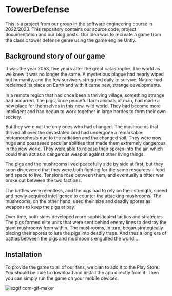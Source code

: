 # TowerDefense

This is a project from our group in the software engineering course in 2022/2023.
This repository contains our source code, project documentation and our blog posts.
Our idea was to recreate a game from the classic tower defense genre using the game engine Untiy.

## Background story of our game

It was the year 2053, five years after the great catastrophe. The world as we knew it was no longer the same. A mysterious plague had nearly wiped out humanity, and the few survivors struggled daily to survive. Nature had reclaimed its place on Earth and with it came new, strange developments.

In a remote region that had once been a thriving village, something strange had occurred. The pigs, once peaceful farm animals of man, had made a new place for themselves in this new, wild world. They had become more intelligent and had begun to work together in large hordes to form their own society.

But they were not the only ones who had changed. The mushrooms that thrived all over the devastated land had undergone a remarkable metamorphosis due to the radiation and the changed soil. They were now huge and possessed peculiar abilities that made them extremely dangerous in the new world. They were able to release their spores into the air, which could then act as a dangerous weapon against other living things.

The pigs and the mushrooms lived peacefully side by side at first, but they soon discovered that they were both fighting for the same resources - food and space to live. Tensions rose between them, and eventually a bitter war broke out between the two factions.

The battles were relentless, and the pigs had to rely on their strength, speed and newly acquired intelligence to counter the attacking mushrooms. The mushrooms, on the other hand, used their size and deadly spores as weapons to keep the pigs at bay.

Over time, both sides developed more sophisticated tactics and strategies. The pigs formed elite units that were sent behind enemy lines to destroy the giant mushrooms from within. The mushrooms, in turn, began strategically placing their spores to lure the pigs into deadly traps. And thus a long era of battles between the pigs and mushrooms engulfed the world...

## Installation 

To provide the game to all of our fans, we plan to add it to the Play Store. You should be able to download and install the app directly from it.
Then you can simply run the game on your mobile devices.

![ezgif com-gif-maker](https://user-images.githubusercontent.com/64361270/209571899-32f89418-7b95-40ad-a992-f18f8abda449.gif)
